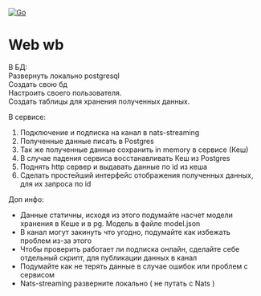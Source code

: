 [![Go](https://github.com/Proxypepe/wb-web/actions/workflows/go.yml/badge.svg)](https://github.com/Proxypepe/wb-web/actions/workflows/go.yml)  
# Web wb

В БД:  
Развернуть локально postgresql  
Создать свою бд  
Настроить своего пользователя.  
Создать таблицы для хранения полученных данных.  


В сервисе:
1. Подключение и подписка на канал в nats-streaming
2. Полученные данные писать в Postgres
3. Так же полученные данные сохранить in memory в сервисе (Кеш)
4. В случае падения сервиса восстанавливать Кеш из Postgres
5. Поднять http сервер и выдавать данные по id из кеша
6. Сделать простейший интерфейс отображения полученных данных, для
   их запроса по id


Доп инфо:  
- Данные статичны, исходя из этого подумайте насчет модели хранения
в Кеше и в pg. Модель в файле model.json  
- В канал могут закинуть что угодно, подумайте как избежать проблем
из-за этого
- Чтобы проверить работает ли подписка онлайн, сделайте себе
отдельный скрипт, для публикации данных в канал
- Подумайте как не терять данные в случае ошибок или проблем с
сервисом
- Nats-streaming разверните локально ( не путать с Nats )